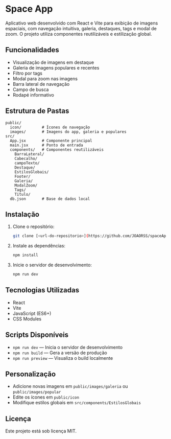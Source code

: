 # Space App

Aplicativo web desenvolvido com React e Vite para exibição de imagens espaciais, com navegação intuitiva, galeria, destaques, tags e modal de zoom. O projeto utiliza componentes reutilizáveis e estilização global.

## Funcionalidades

- Visualização de imagens em destaque
- Galeria de imagens populares e recentes
- Filtro por tags
- Modal para zoom nas imagens
- Barra lateral de navegação
- Campo de busca
- Rodapé informativo

## Estrutura de Pastas

```
public/
  icon/         # Ícones de navegação
  images/       # Imagens do app, galeria e populares
src/
  App.jsx       # Componente principal
  main.jsx      # Ponto de entrada
  components/   # Componentes reutilizáveis
    BarraLateral/
    Cabecalho/
    campoTexto/
    Destaque/
    EstilosGlobais/
    Footer/
    Galeria/
    ModalZoom/
    Tags/
    Titulo/
  db.json       # Base de dados local
```

## Instalação

1. Clone o repositório:

   ```bash
   git clone [<url-do-repositorio>](https://github.com/JOAORSS/spaceApp.git)
   ```

2. Instale as dependências:

   ```bash
   npm install
   ```

3. Inicie o servidor de desenvolvimento:

   ```bash
   npm run dev
   ```

## Tecnologias Utilizadas

- React
- Vite
- JavaScript (ES6+)
- CSS Modules

## Scripts Disponíveis

- `npm run dev` — Inicia o servidor de desenvolvimento
- `npm run build` — Gera a versão de produção
- `npm run preview` — Visualiza o build localmente

## Personalização

- Adicione novas imagens em `public/images/galeria` ou `public/images/popular`
- Edite os ícones em `public/icon`
- Modifique estilos globais em `src/components/EstilosGlobais`

## Licença

Este projeto está sob licença MIT.
